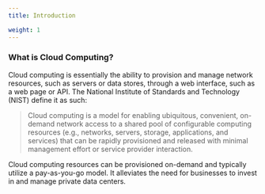 ```yaml
---
title: Introduction

weight: 1
---
```


### What is Cloud Computing?

Cloud computing is essentially the ability to provision and manage network resources, such as servers or data stores,  through a web interface, such as a web page or API. The National Institute of Standards and Technology (NIST) define it as such:

> Cloud computing is a model for enabling ubiquitous, convenient, on-demand network access to a shared pool of configurable computing resources (e.g., networks, servers, storage, applications, and services) that can be rapidly provisioned and released with minimal management effort or service provider interaction.

Cloud computing resources can be provisioned on-demand and typically utilize a pay-as-you-go model. It alleviates the need for businesses to invest in and manage private data centers.